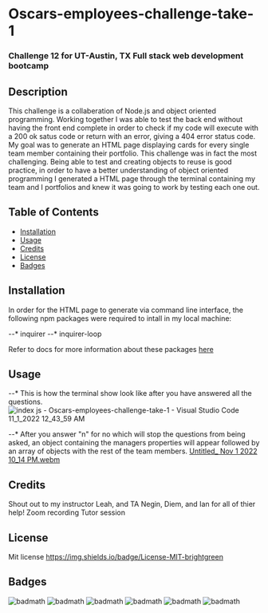 # Oscars-employees-challenge-take-1
### Challenge 12 for UT-Austin, TX Full stack web development bootcamp

## Description

This challenge is a collaberation of Node.js and object oriented programming. Working together I was able to test the back end without having the front end complete in order to check if my code will execute with a 200 ok satus code or return with an error, giving a 404 error status code. My goal was to generate an HTML page displaying cards for every single team member containing their portfolio. This challenge was in fact the most challenging. Being able to test and creating objects to reuse is good practice, in order to have a better understanding of object oriented programming I generated a HTML page through the terminal containing my team and I portfolios and knew it was going to work by testing each one out.

## Table of Contents 

- [Installation](#installation)
- [Usage](#usage)
- [Credits](#credits)
- [License](#license)
- [Badges](#badges)


## Installation

In order for the HTML page to generate via command line interface, the following npm packages were required to intall in my local machine:

--* inquirer
--* inquirer-loop

Refer to docs for more information about these packages [here](https://www.npmjs.com/package/inquirer)

## Usage

--* This is how the terminal show look like after you have answered all the questions.
![index js - Oscars-employees-challenge-take-1 - Visual Studio Code 11_1_2022 12_43_59 AM](https://user-images.githubusercontent.com/112797175/199402079-52e03f3c-8022-4ced-8a68-13b023e535aa.png)


--* After you answer "n" for no which will stop the questions from being asked, an object containing the managers properties will appear followed by an array of objects with the rest of the team members.
[Untitled_ Nov 1 2022 10_14 PM.webm](https://user-images.githubusercontent.com/112797175/199402251-453f725f-8b7f-44fc-94f8-da03769545cd.webm)


## Credits

Shout out to my instructor Leah, and TA Negin, Diem, and Ian for all of thier help!
Zoom recording
Tutor session

## License

Mit license 
https://img.shields.io/badge/License-MIT-brightgreen

## Badges

![badmath](https://img.shields.io/github/languages/top/lernantino/badmath)
![badmath](https://img.shields.io/github/followers/LilOTechGod?color=blue&logoColor=blue&style=social)
![badmath](https://img.shields.io/discord/1033411910445563924?color=purple&logoColor=red)
![badmath](https://img.shields.io/badge/GitHub-LilOTechGod-yellowgreen)
![badmath](https://img.shields.io/badge/Save-Trees-brightgreen)
![badmath](https://img.shields.io/badge/Happy-Coding-red)
